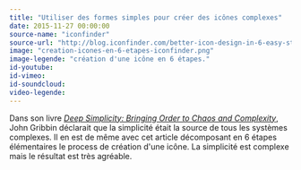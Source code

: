 ```yaml
---
title: "Utiliser des formes simples pour créer des icônes complexes"
date: 2015-11-27 00:00:00
source-name: "iconfinder"
source-url: "http://blog.iconfinder.com/better-icon-design-in-6-easy-steps/?ref=MagazineDuWebdesign"
image: "creation-icones-en-6-etapes-iconfinder.png"
image-legende: "création d'une icône en 6 étapes."
id-youtube:
id-vimeo:
id-soundcloud:
video-legende:
---
```


Dans son livre [*Deep Simplicity: Bringing Order to Chaos and Complexity*](http://www.amazon.fr/gp/product/140006256X/ref=as_li_tl?ie=UTF8&camp=1642&creative=6746&creativeASIN=140006256X&linkCode=as2&tag=mdw-21), John Gribbin déclarait que la simplicité était la source de tous les systèmes complexes. Il en est de même avec cet article décomposant en 6 étapes élémentaires le process de création d'une icône. La simplicité est complexe mais le résultat est très agréable.
